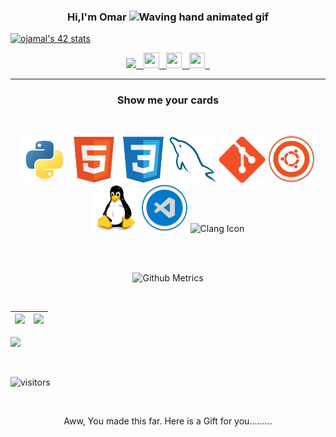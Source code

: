 <h3 align="center">Hi,I'm Omar <img src="https://raw.githubusercontent.com/nixin72/nixin72/master/wave.gif" 
         alt="Waving hand animated gif" height="45" width="45" /></h3>

<a align="center" href="https://github.com/oakoudad/badge42"><img src="https://badge.mediaplus.ma/greenbinary/ojamal" alt="ojamal's 42 stats" /></a>
<br>

<p align="center">
 <a target="_blank" href=https://github.com/cat161>
  <img src=https://img.shields.io/github/followers/cat161?label=follow%20me&style=social />
  &nbsp;
</a>

<a target="_blank" href=https://codeforces.com/profile/blue_edge>
  <img src=https://sta.codeforces.com/s/62449/favicon-32x32.png width="25" height="25" />
  &nbsp;
</a>

<a target="_blank" href=https://twitter.com/Samacatto>
  <img height="25" width="25" src="https://abs.twimg.com/favicons/twitter.ico" />
  &nbsp;
</a>

<a target="_blank" href=mailto:ojamal@student.1337.ma>
  <img height="25" width="25" src="https://ssl.gstatic.com/ui/v1/icons/mail/images/favicon5.ico" />
  &nbsp;
</a>
</p>

<hr>
<h3 align="center">Show me your cards </h3>
<br>

<p align="center">
<img src=https://raw.githubusercontent.com/devicons/devicon/master/icons/python/python-original.svg alt=python width="75"/>
<img src=https://raw.githubusercontent.com/devicons/devicon/master/icons/html5/html5-original.svg alt=html5 width="75" />
<img src=https://raw.githubusercontent.com/devicons/devicon/master/icons/css3/css3-original.svg alt=css3 width="75" />
<img src=https://raw.githubusercontent.com/devicons/devicon/master/icons/mysql/mysql-original.svg alt=express width="75" />
<img src=https://raw.githubusercontent.com/devicons/devicon/master/icons/git/git-original.svg alt=git width="75"/>
<img width="75px" src="https://github.com/Pedro-Murilo/icons-for-readme/blob/main/.github/ubuntu-icon.svg" alt="Ubuntu Icon" />
<img src=https://raw.githubusercontent.com/devicons/devicon/master/icons/linux/linux-original.svg alt=linux width="75"/>
<img width="75px" src="https://github.com/Pedro-Murilo/icons-for-readme/blob/main/.github/vscode-icon.svg" alt="VSCode Icon" />
<img width="75px" src="https://user-images.githubusercontent.com/91758150/205903120-e7d9fbca-f6e0-4b55-b8b2-246c6852dceb.png" alt="Clang Icon" />
</p>

<br><br>

<p align="center">

<img width="500" src="https://metrics.lecoq.io/cat161" alt="Github Metrics">
  
<br>

</p>

<br>

|![](https://github-readme-stats.vercel.app/api?username=cat161&&show_icons=true&title_color=ffffff&icon_color=bb2acf&text_color=daf7dc&bg_color=151515)|![](https://github-readme-stats.vercel.app/api/top-langs/?username=cat161&layout=compact&theme=tokyonight&langs_count=10)|
|-|-|

![](https://activity-graph.herokuapp.com/graph?username=cat161&theme=redical)

<br>

![visitors](https://visitor-badge.laobi.icu/badge?page_id=cat161.cat161)

<br>

<p align="center">
    Aww, You made this far. Here is a Gift for you.........
</p>

<br>
